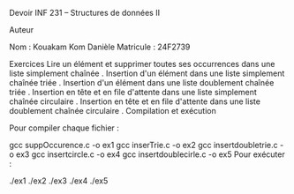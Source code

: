  Devoir INF 231 – Structures de données II

Auteur

Nom : Kouakam Kom Danièle
Matricule : 24F2739

Exercices
Lire un élément et supprimer toutes ses occurrences dans une liste simplement chaînée .
Insertion d'un élément dans une liste simplement chaînée triée .
Insertion d'un élément dans une liste doublement chaînée triée .
Insertion en tête et en file d'attente dans une liste simplement chaînée circulaire .
Insertion en tête et en file d'attente dans une liste doublement chaînée circulaire .
Compilation et exécution

Pour compiler chaque fichier :

gcc suppOccurence.c -o ex1
gcc inserTrie.c -o ex2
gcc insertdoubletrie.c -o ex3
gcc insertcircle.c -o ex4
gcc insertdoublecirle.c -o ex5
Pour exécuter :

./ex1
./ex2
./ex3
./ex4
./ex5
